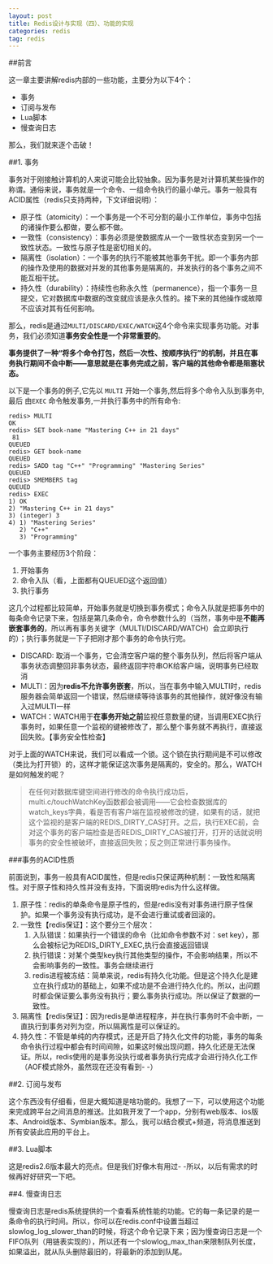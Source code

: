 ```yaml
---
layout: post
title: Redis设计与实现（四）、功能的实现
categories: redis
tag: redis
---
```


##前言

这一章主要讲解redis内部的一些功能，主要分为以下4个：

* 事务
* 订阅与发布
* Lua脚本
* 慢查询日志

那么，我们就来逐个击破！

##1. 事务

事务对于刚接触计算机的人来说可能会比较抽象。因为事务是对计算机某些操作的称谓。通俗来说，事务就是一个命令、一组命令执行的最小单元。事务一般具有ACID属性（redis只支持两种，下文详细说明）：

* 原子性（atomicity）：一个事务是一个不可分割的最小工作单位，事务中包括的诸操作要么都做，要么都不做。
* 一致性（consistency）：事务必须是使数据库从一个一致性状态变到另一个一致性状态。一致性与原子性是密切相关的。
* 隔离性（isolation）：一个事务的执行不能被其他事务干扰。即一个事务内部的操作及使用的数据对并发的其他事务是隔离的，并发执行的各个事务之间不能互相干扰。
* 持久性（durability）：持续性也称永久性（permanence），指一个事务一旦提交，它对数据库中数据的改变就应该是永久性的。接下来的其他操作或故障不应该对其有任何影响。

那么，redis是通过```MULTI/DISCARD/EXEC/WATCH```这4个命令来实现事务功能。对事务，我们必须知道**事务安全性是一个非常重要的**。

**事务提供了一种“将多个命令打包，然后一次性、按顺序执行”的机制，并且在事务执行期间不会中断——意思就是在事务完成之前，客户端的其他命令都是阻塞状态。**

以下是一个事务的例子,它先以 ```MULTI``` 开始一个事务,然后将多个命令入队到事务中,最后 由```EXEC``` 命令触发事务,一并执行事务中的所有命令:

```
redis> MULTI
OK
redis> SET book-name "Mastering C++ in 21 days"
￼81
QUEUED
redis> GET book-name
QUEUED
redis> SADD tag "C++" "Programming" "Mastering Series"
QUEUED
redis> SMEMBERS tag
QUEUED
redis> EXEC
1) OK
2) "Mastering C++ in 21 days"
3) (integer) 3
4) 1) "Mastering Series"
   2) "C++"
   3) "Programming"
```

一个事务主要经历3个阶段：

1. 开始事务
2. 命令入队（看，上面都有QUEUED这个返回值）
3. 执行事务

这几个过程都比较简单，开始事务就是切换到事务模式；命令入队就是把事务中的每条命令记录下来，包括是第几条命令，命令参数什么的（当然，事务中是**不能再嵌套事务的**，所以再有事务关键字（MULTI/DISCARD/WATCH）会立即执行的）；执行事务就是一下子把刚才那个事务的命令执行完。

* DISCARD: 取消一个事务，它会清空客户端的整个事务队列，然后将客户端从事务状态调整回非事务状态，最终返回字符串OK给客户端，说明事务已经取消
* MULTI：因为**redis不允许事务嵌套**，所以，当在事务中输入MULTI时，redis服务器会简单返回一个错误，然后继续等待该事务的其他操作，就好像没有输入过MULTI一样
* WATCH：WATCH用于**在事务开始之前**监视任意数量的键，当调用EXEC执行事务时，如果任意一个监视的键被修改了，那么整个事务就不再执行，直接返回失败。【事务安全性检查】

对于上面的WATCH来说，我们可以看成一个锁。这个锁在执行期间是不可以修改（类比为打开锁）的，这样才能保证这次事务是隔离的，安全的。那么，WATCH是如何触发的呢？

> 在任何对数据库键空间进行修改的命令执行成功后，multi.c/touchWatchKey函数都会被调用——它会检查数据库的watch_keys字典，看是否有客户端在监视被修改的键，如果有的话，就把这个监视的是客户端的REDIS_DIRTY_CAS打开。之后，执行EXEC前，会对这个事务的客户端检查是否REDIS_DIRTY_CAS被打开，打开的话就说明事务的安全性被破坏，直接返回失败；反之则正常进行事务操作。

###事务的ACID性质

前面说到，事务一般具有ACID属性，但是redis只保证两种机制：一致性和隔离性。对于原子性和持久性并没有支持，下面说明redis为什么这样做。

1. 原子性：redis的单条命令是原子性的，但是redis没有对事务进行原子性保护。如果一个事务没有执行成功，是不会进行重试或者回滚的。
2. 一致性【redis保证】：这个要分三个层次：
    1. 入队错误：如果执行一个错误的命令（比如命令参数不对：set key），那么会被标记为REDIS_DIRTY_EXEC,执行会直接返回错误
    2. 执行错误：对某个类型key执行其他类型的操作，不会影响结果，所以不会影响事务的一致性。事务会继续进行
    3. redis进程被冻结：简单来说，redis有持久化功能。但是这个持久化是建立在执行成功的基础上，如果不成功是不会进行持久化的。所以，出问题时都会保证要么事务没有执行；要么事务执行成功。所以保证了数据的一致性。
3. 隔离性【redis保证】：因为redis是单进程程序，并在执行事务时不会中断，一直执行到事务对列为空，所以隔离性是可以保证的。
4. 持久性：不管是单纯的内存模式，还是开启了持久化文件的功能，事务的每条命令执行过程中都会有时间间隙，如果这时候出现问题，持久化还是无法保证。所以，redis使用的是事务没执行或者事务执行完成才会进行持久化工作（AOF模式除外，虽然现在还没有看到- -）

##2. 订阅与发布

这个东西没有仔细看，但是大概知道是啥功能的。我想了一下，可以使用这个功能来完成跨平台之间消息的推送。比如我开发了一个app，分别有web版本、ios版本、Android版本、Symbian版本。那么，我可以结合模式+频道，将消息推送到所有安装此应用的平台上。

##3. Lua脚本

这是redis2.6版本最大的亮点。但是我们好像木有用过- -所以，以后有需求的时候再好好研究一下吧。

##4. 慢查询日志

慢查询日志是redis系统提供的一个查看系统性能的功能。它的每一条记录的是一条命令的执行时间。所以，你可以在redis.conf中设置当超过slowlog_log_slower_than的时候，将这个命令记录下来；因为慢查询日志是一个FIFO队列（用链表实现的），所以还有一个slowlog_max_than来限制队列长度，如果溢出，就从队头删除最旧的，将最新的添加到队尾。
